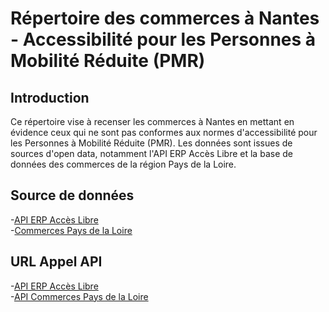 # Répertoire des commerces à Nantes - Accessibilité pour les Personnes à Mobilité Réduite (PMR)
## Introduction

Ce répertoire vise à recenser les commerces à Nantes en mettant en évidence ceux qui ne sont pas conformes aux normes d'accessibilité pour les Personnes à Mobilité Réduite (PMR). Les données sont issues de sources d'open data, notamment l'API ERP Accès Libre et la base de données des commerces de la région Pays de la Loire.

## Source de données

-[API ERP Accès Libre](https://acceslibre.beta.gouv.fr/api/docs/)  
-[Commerces Pays de la Loire](https://data.paysdelaloire.fr/explore/dataset/commerces-export-openstreetmap-france/table/?disjunctive.type&disjunctive.region&disjunctive.departement&disjunctive.commune)

## URL Appel API

-[API ERP Accès Libre](https://acceslibre.beta.gouv.fr/api/docs/)  
-[API Commerces Pays de la Loire](https://data.paysdelaloire.fr/explore/dataset/commerces-export-openstreetmap-france/api/?disjunctive.type&disjunctive.region&disjunctive.departement&disjunctive.commune)